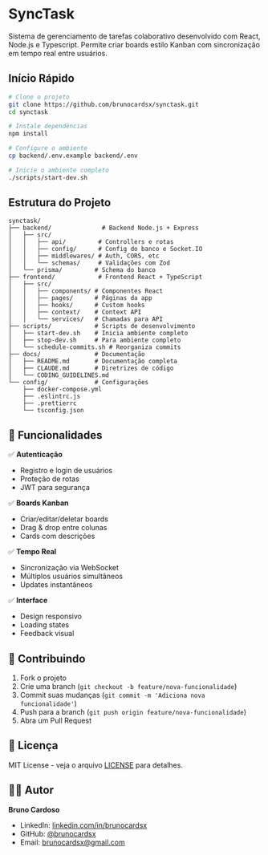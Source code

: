 # SyncTask

Sistema de gerenciamento de tarefas colaborativo desenvolvido com React, Node.js e Typescript. Permite criar boards estilo Kanban com sincronização em tempo real entre usuários.

##  Início Rápido

```bash
# Clone o projeto
git clone https://github.com/brunocardsx/synctask.git
cd synctask

# Instale dependências
npm install

# Configure o ambiente
cp backend/.env.example backend/.env

# Inicie o ambiente completo
./scripts/start-dev.sh
```

##  Estrutura do Projeto

```
synctask/
├── backend/              # Backend Node.js + Express
│   ├── src/
│   │   ├── api/         # Controllers e rotas
│   │   ├── config/      # Config do banco e Socket.IO
│   │   ├── middlewares/ # Auth, CORS, etc
│   │   └── schemas/     # Validações com Zod
│   └── prisma/         # Schema do banco
├── frontend/            # Frontend React + TypeScript
│   ├── src/
│   │   ├── components/ # Componentes React
│   │   ├── pages/      # Páginas da app
│   │   ├── hooks/      # Custom hooks
│   │   ├── context/    # Context API
│   │   └── services/   # Chamadas para API
├── scripts/            # Scripts de desenvolvimento
│   ├── start-dev.sh    # Inicia ambiente completo
│   ├── stop-dev.sh     # Para ambiente completo
│   └── schedule-commits.sh # Reorganiza commits
├── docs/               # Documentação
│   ├── README.md       # Documentação completa
│   ├── CLAUDE.md       # Diretrizes de código
│   └── CODING_GUIDELINES.md
└── config/             # Configurações
    ├── docker-compose.yml
    ├── .eslintrc.js
    ├── .prettierrc
    └── tsconfig.json
```


## 🎯 Funcionalidades

✅ **Autenticação**
- Registro e login de usuários
- Proteção de rotas
- JWT para segurança

✅ **Boards Kanban**
- Criar/editar/deletar boards
- Drag & drop entre colunas
- Cards com descrições

✅ **Tempo Real**
- Sincronização via WebSocket
- Múltiplos usuários simultâneos
- Updates instantâneos

✅ **Interface**
- Design responsivo
- Loading states
- Feedback visual


## 🤝 Contribuindo

1. Fork o projeto
2. Crie uma branch (`git checkout -b feature/nova-funcionalidade`)
3. Commit suas mudanças (`git commit -m 'Adiciona nova funcionalidade'`)
4. Push para a branch (`git push origin feature/nova-funcionalidade`)
5. Abra um Pull Request

## 📄 Licença

MIT License - veja o arquivo [LICENSE](LICENSE) para detalhes.

## 👨‍💻 Autor

**Bruno Cardoso**
- LinkedIn: [linkedin.com/in/brunocardsx](https://linkedin.com/in/brunocardsx)
- GitHub: [@brunocardsx](https://github.com/brunocardsx)
- Email: brunocardsx@gmail.com
